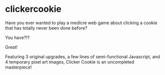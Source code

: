 # clickercookie
Have you ever wanted to play a medicre web game about clicking a cookie that has totally never been done before?

You have?!?

Great!

Featuring 3 original upgrades, a few lines of semi-functional Javascript, and 4 temporary pixel art images, Clicker Cookie is an uncompleted masterpiece!
